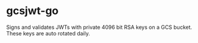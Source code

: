 # gcsjwt-go
Signs and validates JWTs with private 4096 bit RSA keys on a GCS bucket. These keys are auto rotated daily.
